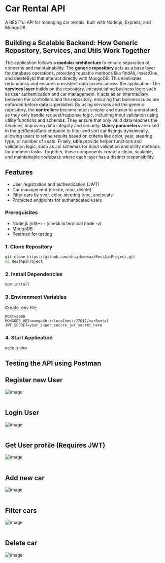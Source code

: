 # Car Rental API
A RESTful API for managing car rentals, built with Node.js, Express, and MongoDB.

## Building a Scalable Backend: How Generic Repository, Services, and Utils Work Together
The application follows a **modular architecture** to ensure separation of concerns and maintainability. The **generic repository** acts as a base layer for database operations, providing reusable methods like findAll, insertOne, and deleteById that interact directly with MongoDB. This eliminates redundancy and ensures consistent data access across the application. The **services layer** builds on the repository, encapsulating business logic such as user authentication and car management. It acts as an intermediary between the controllers and the repository, ensuring that business rules are enforced before data is persisted. By using services and the generic repository, the **controllers** become much simpler and easier to understand, as they only handle request/response logic, including input validation using utility functions and schemas. They ensure that only valid data reaches the services, improving data integrity and security. **Query parameters** are used in the getRentalCars endpoint to filter and sort car listings dynamically, allowing users to refine results based on criteria like color, year, steering type, or number of seats. Finally, **utils** provide helper functions and validation logic, such as Joi schemas for input validation and utility methods for common tasks. Together, these components create a clean, scalable, and maintainable codebase where each layer has a distinct responsibility.

## Features
- User registration and authentication (JWT)
- Car management (create, read, delete)
- Filter cars by year, color, steering type, and seats
- Protected endpoints for authenticated users

### Prerequisites
- Node.js (v18+) - (check in terminal node -v)
- MongoDB
- Postman for testing

### 1. Clone Repository
```bash
git clone https://github.com/shuajbmemaa/RestApiProject.git
cd RestApiProject
```

### 2. Install Dependencies
```bash
npm install
```

### 3. Environment Variables
Create .env file:

```env
PORT=3000
MONGODB_URI=mongodb://localhost:27017/carRental
JWT_SECRET=your_super_secure_jwt_secret_here
```

### 4. Start Application
```bash
node index
```
## Testing the API using Postman


## Register new User
![image](https://github.com/user-attachments/assets/eba1b9c3-36de-491b-af98-50f90575cedc)
<br><br>

## Login User
![image](https://github.com/user-attachments/assets/e5b359eb-702f-4795-90a9-a2c824ae33f0)
<br><br>

## Get User profile (Requires JWT)
![image](https://github.com/user-attachments/assets/9d2e82bd-0d2f-4c8d-be77-17d255f93628)
<br><br>

## Add new car
![image](https://github.com/user-attachments/assets/cdbf635e-3774-4a88-bfd9-615b1b1dd6bf)
<br><br>

## Filter cars
![image](https://github.com/user-attachments/assets/af5dfef2-6488-47cb-8943-c10e495a92c7)
<br><br>

## Delete car

![image](https://github.com/user-attachments/assets/37244976-b904-498f-8b90-98977890a671)
<br><br>
